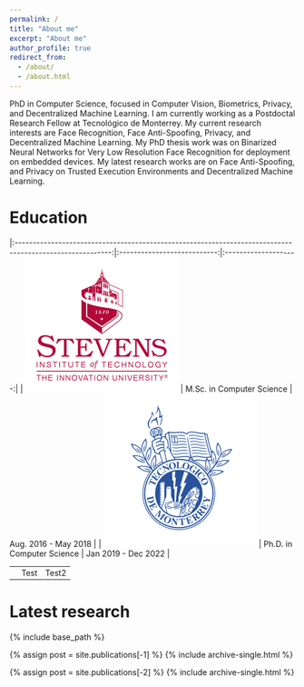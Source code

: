 ```yaml
---
permalink: /
title: "About me"
excerpt: "About me"
author_profile: true
redirect_from: 
  - /about/
  - /about.html
---
```


PhD in Computer Science, focused in Computer Vision, Biometrics, Privacy, and Decentralized Machine Learning. I am currently working as a Postdoctal Research Fellow at Tecnológico de Monterrey. My current research interests are Face Recognition, Face Anti-Spoofing, Privacy, and Decentralized Machine Learning. My PhD thesis work was on Binarized Neural Networks for Very Low Resolution Face Recognition for deployment on embedded devices. My latest research works are on Face Anti-Spoofing, and Privacy on Trusted Execution Environments and Decentralized Machine Learning.

Education
======

|:--------------------------------------------------------------------------------------------------------:|:---------------------------:|:--------------------:|
| <img src="https://raw.githubusercontent.com/lluevano/lluevano.github.io/master/images/stevens_logo.png"> | M.Sc. in Computer Science   | Aug. 2016 - May 2018 |
| <img src="https://raw.githubusercontent.com/lluevano/lluevano.github.io/master/images/tec_logo.png">     | Ph.D. in Computer Science   | Jan 2019 - Dec 2022  |

<table class="no_border";>
    <tbody>
        <tr>
            <td><img src="https://raw.githubusercontent.com/lluevano/lluevano.github.io/master/images/stevens_logo.png"></td>
            <td>Test</td>
            <td>Test2</td>
        </tr>
    </tbody>
</table>
<style>
  .no_border, .no_border tr, .no_border td{
    border: none;
    text-align:center;
    width: min-content;
  }
</style>

Latest research
======

{% include base_path %}

{% assign post = site.publications[-1] %}
{% include archive-single.html %}

{% assign post = site.publications[-2] %}
{% include archive-single.html %}

